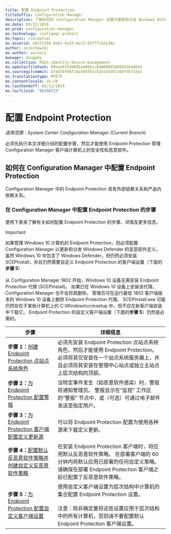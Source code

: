 ```yaml
---
title: 配置 Endpoint Protection
titleSuffix: Configuration Manager
description: 了解如何将 Configuration Manager 设置为更新和分发 Windows Defender 的恶意软件定义。
ms.date: 03/22/2018
ms.prod: configuration-manager
ms.technology: configmgr-protect
ms.topic: conceptual
ms.assetid: e63f2394-6eb1-4a33-bec5-8377fc62a34e
author: aczechowski
ms.author: aaroncz
manager: dougeby
ms.collection: M365-identity-device-management
ms.openlocfilehash: 89eee933d9845ae86bcc8d008045b669d104d03d
ms.sourcegitcommit: 874d78f08714a509f61c52b154387268f5b73242
ms.translationtype: MTE75
ms.contentlocale: zh-CN
ms.lasthandoff: 02/12/2019
ms.locfileid: "56156723"
---
```

# <a name="configure-endpoint-protection"></a>配置 Endpoint Protection

*适用范围：System Center Configuration Manager (Current Branch)*

必须先执行本文详细介绍的配置步骤，然后才能使用 Endpoint Protection 管理 Configuration Manager 客户端计算机上的安全性和恶意软件。  

## <a name="how-to-configure-endpoint-protection-in-configuration-manager"></a>如何在 Configuration Manager 中配置 Endpoint Protection  
 Configuration Manager 中的 Endpoint Protection 具有外部依赖关系和产品内依赖关系。  

### <a name="steps-to-configure-endpoint-protection-in-configuration-manager"></a>在 Configuration Manager 中配置 Endpoint Protection 的步骤  
 使用下表来了解有关如何配置 Endpoint Protection 的步骤、详情及更多信息。  

> [!IMPORTANT]  
>  如果管理 Windows 10 计算机的 Endpoint Protection，则必须配置 Configuration Manager 以更新和分发 Windows Defender 的恶意软件定义。 虽然 Windows 10 中包含了 Windows Defender，但仍然必须安装 SCEPInstall，并且仍然需要自定义 Endpoint Protection 的客户端设置（下面的**步骤 5**） </br> </br>
> 从 Configuration Manager 1802 开始，Windows 10 设备无需安装 Endpoint Protection 代理 (SCEPInstall)。 如果已在 Windows 10 设备上安装该代理，Configuration Manager 也不会将其删除。 管理员可在运行最低 1802 客户端版本的 Windows 10 设备上删除 Endpoint Protection 代理。 SCEPInstall.exe 可能仍然存在于某些计算机上的 C:\Windows\ccmsetup 中，但不应在新客户端安装中下载它。 Endpoint Protection 的自定义客户端设置（下面的**步骤 5**）仍然是必需的。 <!--503654-->

|步骤|详细信息|  
|-----------|-------------|  
|**步骤 1：**[创建 Endpoint Protection 点站点系统角色](endpoint-protection-site-role.md)|必须先安装 Endpoint Protection 点站点系统角色，然后才能使用 Endpoint Protection。 必须将其仅安装在一个站点系统服务器上，并且必须将其安装在管理中心站点或独立主站点上层次结构的顶部。 |  
|**步骤 2：**[为 Endpoint Protection 配置警报](endpoint-configure-alerts.md)|当特定事件发生（如恶意软件感染）时，警报将通知管理员。 警报显示在“监视”  工作区的“警报”  节点中，或（可选）可通过电子邮件发送至指定用户。 |  
|**步骤 3：**[为 Endpoint Protection 客户端配置定义更新源](endpoint-definition-updates.md)|可以将 Endpoint Protection 配置为使用各种源来下载定义更新。 |  
|**步骤 4：**[配置默认反恶意软件策略并创建自定义反恶意软件策略](endpoint-antimalware-policies.md)|在安装 Endpoint Protection 客户端时，将应用默认反恶意软件策略。 在部署客户端的 60 分钟内将默认应用已部署的任何自定义策略。 请确保在部署 Endpoint Protection 客户端之前已配置了反恶意软件策略。 |  
|**步骤 5：**[为 Endpoint Protection 配置自定义客户端设置](endpoint-protection-configure-client.md)|使用自定义客户端设置为层次结构中计算机的集合配置 Endpoint Protection 设置。<br /><br /> 注意：除非确定要将这些设置应用于层次结构中的所有计算机，否则请不要配置默认 Endpoint Protection 客户端设置。 |  
